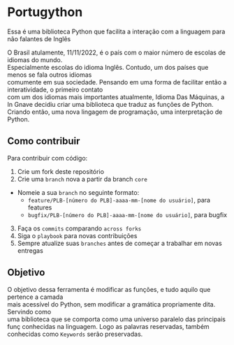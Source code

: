 # Portugython
Essa é uma biblioteca Python que facilita a interação com a linguagem para não falantes de Inglês

O Brasil atulamente, 11/11/2022, é o país com o maior número de escolas de idiomas do mundo. \
Especialmente escolas do idioma Inglês. Contudo, um dos países que menos se fala outros idiomas \
comumente em sua sociedade. Pensando em uma forma de facilitar então a interatividade, o primeiro contato \
com um dos idiomas mais importantes atualmente, Idioma Das Máquinas, a In Gnave decidiu criar uma biblioteca
que traduz as funções de Python. Criando então, uma nova lingagem de programação, uma interpretação de Python.


## Como contribuir

Para contribuir com código:

1. Crie um fork deste repositório
2. Crie uma `branch` nova a partir da branch `core`
  * Nomeie a sua `branch` no seguinte formato:
    - `feature/PLB-[número do PLB]-aaaa-mm-[nome do usuário]`, para features
    - `bugfix/PLB-[número do PLB]-aaaa-mm-[nome do usuário]`, para bugfix
3. Faça os `commits` comparando `across forks`
4. Siga o `playbook` para novas contribuições
5. Sempre atualize suas `branches` antes de começar a trabalhar em novas entregas 

## Objetivo
O objetivo dessa ferramenta é modificar as funções, e tudo aquilo que pertence a camada \
mais acessível do Python, sem modificar a gramática propriamente dita. Servindo como \
uma biblioteca que se comporta como uma universo paralelo das principais funç conhecidas na linguagem.
Logo as palavras reservadas, também conhecidas como `Keywords` serão preservadas.
